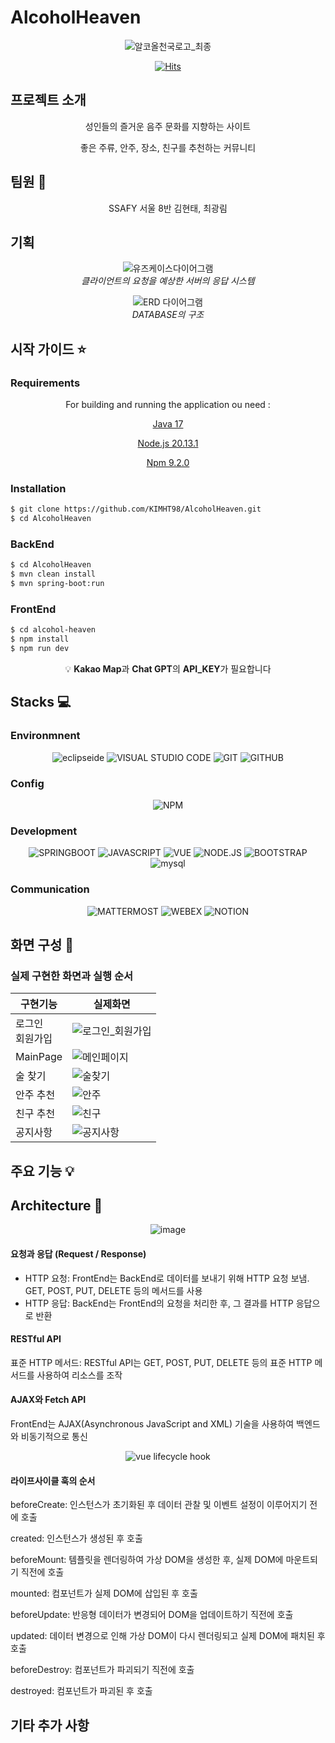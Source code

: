 # AlcoholHeaven

<div align="center">
  
![알코올천국로고_최종](https://github.com/KIMHT98/AlcoholHeaven/assets/145303968/e4b4f60f-826b-4b62-a3c0-844673c1727c)

[![Hits](https://hits.seeyoufarm.com/api/count/incr/badge.svg?url=https%3A%2F%2Fgithub.com%2Fyknlwca&count_bg=%2379C83D&title_bg=%23555555&icon=&icon_color=%23E7E7E7&title=Visited&edge_flat=false)](https://hits.seeyoufarm.com)

</div>

## 프로젝트 소개

<div align="center">
  
성인들의 즐거운 음주 문화를 지향하는 사이트

좋은 주류, 안주, 장소, 친구를 추천하는 커뮤니티

</div>

## 팀원 :walking:
 
<div align="center">
  
SSAFY 서울 8반 김현태, 최광림

</div>

## 기획

<div align="center">


![유즈케이스다이어그램](https://github.com/KIMHT98/AlcoholHeaven/assets/145303968/ddf9bcb8-69b0-43cc-ae8d-c5547b52c5f0)
<br>
<em> 클라이언트의 요청을 예상한 서버의 응답 시스템 </em>

![ERD 다이어그램](https://github.com/KIMHT98/AlcoholHeaven/assets/145303968/eb54003b-eb00-4bd3-aec3-343cecb844e7)
<br>
<em> DATABASE의 구조 </em>


</div>

## 시작 가이드 :star:
### Requirements

<div align="center">
  
For building and running the application ou need :

[Java 17](https://www.oracle.com/java/technologies/javase-jdk17-downloads.html)

[Node.js 20.13.1](https://nodejs.org/)

[Npm 9.2.0](https://www.npmjs.com/)

</div>

### Installation
```bash
$ git clone https://github.com/KIMHT98/AlcoholHeaven.git
$ cd AlcoholHeaven
```
### BackEnd
```bash
$ cd AlcoholHeaven
$ mvn clean install
$ mvn spring-boot:run
```

### FrontEnd
```bash
$ cd alcohol-heaven
$ npm install
$ npm run dev
```
<div align="center">
💡 <b>Kakao Map</b>과 <b>Chat GPT</b>의 <b>API_KEY</b>가 필요합니다
</div>

## Stacks :computer:
### Environmnent

<div align="center">
  
![eclipseide](https://img.shields.io/badge/eclipse-2C2255.svg?&style=for-the-badge&logo=eclipseide&logoColor=white)
![VISUAL STUDIO CODE](https://img.shields.io/badge/VISUAL%20STUDIO%20CODE-007ACC.svg?&style=for-the-badge&logo=VISUAL%20STUDIO%20CODE&logoColor=white)
![GIT](https://img.shields.io/badge/GIT-F05032.svg?&style=for-the-badge&logo=GIT&logoColor=white)
![GITHUB](https://img.shields.io/badge/GITHUB-000000.svg?&style=for-the-badge&logo=GITHUB&logoColor=white)

</div>

### Config

<div align="center">

![NPM](https://img.shields.io/badge/NPM-CB3837.svg?&style=for-the-badge&logo=NPM&logoColor=white)

</div>

### Development

<div align="center">

![SPRINGBOOT](https://img.shields.io/badge/SPRING%20BOOT-6DB33F.svg?&style=for-the-badge&logo=SPRING%20BOOT&logoColor=white)
![JAVASCRIPT](https://img.shields.io/badge/JAVASCRIPT-F7DF1E.svg?&style=for-the-badge&logo=JAVASCRIPT&logoColor=white)
![VUE](https://img.shields.io/badge/VUE-4FC08D.svg?&style=for-the-badge&logo=VUE.JS&logoColor=white)
![NODE.JS](https://img.shields.io/badge/NODE.JS-5FA04E.svg?&style=for-the-badge&logo=NODE.JS&logoColor=white)
![BOOTSTRAP](https://img.shields.io/badge/BOOTSTRAP-7952B3.svg?&style=for-the-badge&logo=BOOTSTRAP&logoColor=white)
![mysql](https://img.shields.io/badge/MYSQL-4479A1.svg?&style=for-the-badge&logo=mysql&logoColor=white)

</div>

### Communication

<div align="center">

![MATTERMOST](https://img.shields.io/badge/MATTERMOST-0058CC.svg?&style=for-the-badge&logo=MATTERMOST&logoColor=white)
![WEBEX](https://img.shields.io/badge/WEBEX-000000.svg?&style=for-the-badge&logo=WEBEX&logoColor=white)
![NOTION](https://img.shields.io/badge/NOTION-000000.svg?&style=for-the-badge&logo=notion.JS&logoColor=white)

</div>

## 화면 구성 :mag_right:

### 실제 구현한 화면과 실행 순서

| 구현기능 | 실제화면 |
|--------------| ---------------------------------------------- |
| 로그인<br>회원가입 |![로그인_회원가입](https://github.com/KIMHT98/AlcoholHeaven/assets/145303968/d3fc8cf0-9a53-4c60-868a-56f56e2df75b)|
| MainPage |  ![메인페이지](https://github.com/KIMHT98/AlcoholHeaven/assets/145303968/41205b85-8dc4-49d8-8d73-70f47271d387)|
| 술 찾기 | ![술찾기](https://github.com/KIMHT98/AlcoholHeaven/assets/145303968/16b54551-933f-4eba-8182-6e75513667cb)|
| 안주 추천 | ![안주](https://github.com/KIMHT98/AlcoholHeaven/assets/145303968/4d247e54-dc27-458f-849d-95a4cfe383d0) |
| 친구 추천 | ![친구](https://github.com/KIMHT98/AlcoholHeaven/assets/145303968/3f3b5df4-0e5d-4692-b1c2-b26015c73f98) |
| 공지사항 | ![공지사항](https://github.com/KIMHT98/AlcoholHeaven/assets/145303968/bd76dcd9-910c-45f4-a5b3-1fc9ffdc53a9) |



## 주요 기능 :bulb:



## Architecture :seedling:

<div align="center">
  
![image](https://github.com/KIMHT98/AlcoholHeaven/assets/145303968/9e92b0bb-0abe-471b-b85a-2b910212e815)

</div>

#### 요청과 응답 (Request / Response)
  - HTTP 요청: FrontEnd는 BackEnd로 데이터를 보내기 위해 HTTP 요청 보냄. GET, POST, PUT, DELETE 등의 메서드를 사용
  - HTTP 응답: BackEnd는 FrontEnd의 요청을 처리한 후, 그 결과를 HTTP 응답으로 반환

#### RESTful API
표준 HTTP 메서드: RESTful API는 GET, POST, PUT, DELETE 등의 표준 HTTP 메서드를 사용하여 리소스를 조작

#### AJAX와 Fetch API
FrontEnd는 AJAX(Asynchronous JavaScript and XML) 기술을 사용하여 백엔드와 비동기적으로 통신

<div align="center">
  
![vue lifecycle hook](https://github.com/KIMHT98/AlcoholHeaven/assets/145303968/1d35cacb-2429-4d5c-853d-274f1ead8235)

</div>

#### 라이프사이클 훅의 순서
beforeCreate: 인스턴스가 초기화된 후 데이터 관찰 및 이벤트 설정이 이루어지기 전에 호출

created: 인스턴스가 생성된 후 호출

beforeMount: 템플릿을 렌더링하여 가상 DOM을 생성한 후, 실제 DOM에 마운트되기 직전에 호출

mounted: 컴포넌트가 실제 DOM에 삽입된 후 호출

beforeUpdate: 반응형 데이터가 변경되어 DOM을 업데이트하기 직전에 호출

updated: 데이터 변경으로 인해 가상 DOM이 다시 렌더링되고 실제 DOM에 패치된 후 호출

beforeDestroy: 컴포넌트가 파괴되기 직전에 호출

destroyed: 컴포넌트가 파괴된 후 호출




## 기타 추가 사항

